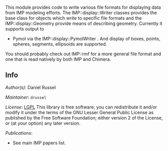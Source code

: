 This module provides code to write various file formats for displaying data
from IMP modeling efforts. The IMP::display::Writer classes provides the base class for objects which write to specific file formats and the IMP::display::Geometry provide means of describing geometry. Currently it supports output to
 - Pymol via the IMP::display::PymolWriter
 .
And display of boxes, points, spheres, segments, ellipsoids are supported.

You should probably check out IMP::rmf for a more general file format and one that is read natively by both IMP and Chimera.

## Info

_Author(s)_: Daniel Russel

_Maintainer_: `drussel`

_License_: [LGPL](http://www.gnu.org/licenses/old-licenses/lgpl-2.1.html)
This library is free software; you can redistribute it and/or
modify it under the terms of the GNU Lesser General Public
License as published by the Free Software Foundation; either
version 2 of the License, or (at your option) any later version.

_Publications_:
 - See main IMP papers list.
